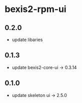 # bexis2-rpm-ui
## 0.2.0
- update libaries

## 0.1.3
- update bexis2-core-ui -> 0.3.14

## 0.1.0

- update skeleton ui -> 2.5.0
